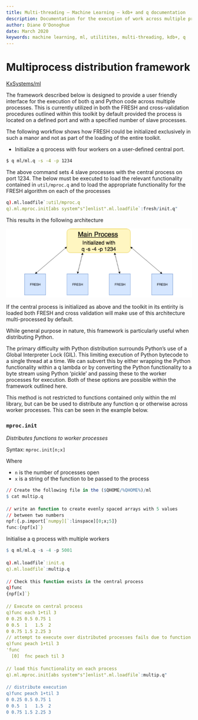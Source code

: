 ```yaml
---
title: Multi-threading – Machine Learning – kdb+ and q documentation
description: Documentation for the execution of work across multiple processes via embedPy or q.
author: Diane O'Donoghue
date: March 2020
keywords: machine learning, ml, utilitites, multi-threading, kdb+, q
---
```

# <i class="fas fa-share-alt"></i> Multiprocess distribution framework


<i class="fab fa-github"></i>
[KxSystems/ml](https://github.com/kxsystems/ml/)


The framework described below is designed to provide a user friendly interface for the execution of both q and Python code across multiple processes. This is currently utilized in both the FRESH and cross-validation procedures outlined within this toolkit by default provided the process is located on a defined port and with a specified number of slave processes.

The following workflow shows how FRESH could be initialized exclusively in such a manor and not as part of the loading of the entire toolkit.

 - Initialize a q process with four workers on a user-defined central port.

``` bash
$ q ml/ml.q -s -4 -p 1234
```

The above command sets 4 slave processes with the central process on port 1234. The below must be executed to load the relevant functionality contained in `util/mproc.q` and to load the appropriate functionality for the FRESH algorithm on each of the processes

```q
q).ml.loadfile`:util/mproc.q
q).ml.mproc.init[abs system"s"]enlist".ml.loadfile`:fresh/init.q"
```

This results in the following architecture

![Figure 1](../img/multiprocess.png)

If the central process is initialized as above and the toolkit in its entirity is loaded both FRESH and cross validation will make use of this architecture multi-processed by default.

While general purpose in nature, this framework is particularly useful when distributing Python.

The primary difficulty with Python distribution surrounds Python’s use of a Global Interpreter Lock (GIL). This limiting execution of Python bytecode to a single thread at a time. We can subvert this by either wrapping the Python functionality within a q lambda or by converting the Python functionality to a byte stream using Python ‘pickle’ and passing these to the worker processes for execution. Both of these options are possible within the framework outlined here.

This method is not restricted to functions contained only within the ml library, but can be be used to distribute any function q or otherwise across worker processes. This can be seen in the example below.

### `mproc.init`

_Distributes functions to worker processes_

Syntax: `mproc.init[n;x]`

Where 

- `n` is the number of processes open
- `x` is a string of the function to be passed to the process


```q 
// Create the following file in the ($QHOME/%QHOME%)/ml
$ cat multip.q

// write an function to create evenly spaced arrays with 5 values
// between two numbers 
npf:{.p.import[`numpy][`:linspace][0;x;5]}
func:{npf[x]`}
```

Initialise a q process with multiple workers

```q
$ q ml/ml.q -s -4 -p 5001

q).ml.loadfile`:init.q
q).ml.loadfile`:multip.q

// Check this function exists in the central process
q)func
{npf[x]`}

// Execute on central process
q)func each 1+til 3
0 0.25 0.5 0.75 1
0 0.5  1   1.5  2
0 0.75 1.5 2.25 3
// attempt to execute over distributed processes fails due to function not existing on processes
q)func peach 1+til 3
'func
  [0]  fnc peach til 3

// load this functionality on each process
q).ml.mproc.init[abs system"s"]enlist".ml.loadfile`:multip.q"

// distribute execution
q)func peach 1+til 3
0 0.25 0.5 0.75 1
0 0.5  1   1.5  2
0 0.75 1.5 2.25 3
```
